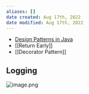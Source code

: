```yaml
---
aliases: []
date created: Aug 17th, 2022
date modified: Aug 17th, 2022
---
```

- [Design Patterns in Java](https://www.tutorialspoint.com/design_pattern/index.htm)
- [[Return Early]]
- [[Decorator Pattern]]

## Logging
![image.png](https://img.ynchen.me/2023/04/8829efe9215f8d4a840662f75b68f57a.webp)
